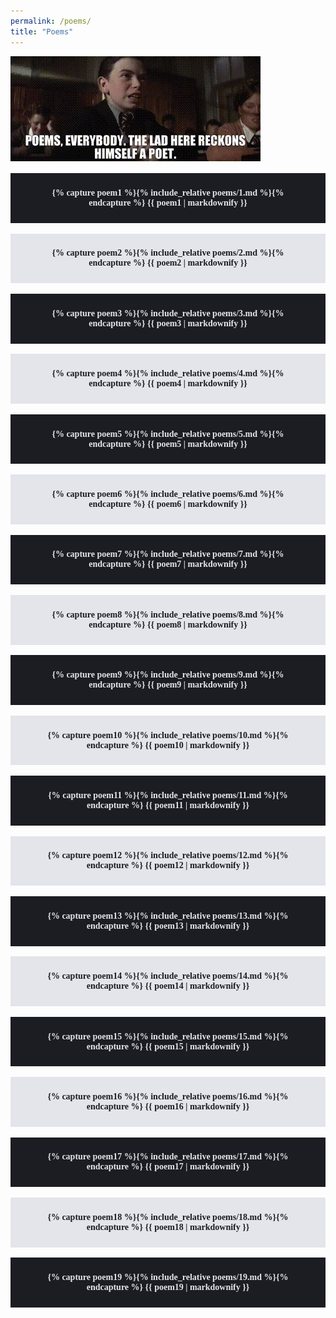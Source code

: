 ```yaml
---
permalink: /poems/
title: "Poems"
---
```


<style>
@import url('https://fonts.googleapis.com/css2?family=Cormorant+Garamond:wght@400;500;600;700&display=swap');

.poems {
    padding: 0.7em 1.7em;
    margin: 1.2em auto;
    font-family: 'Cormorant Garamond', serif;
    font-weight: 600;
}

.poems p {
    margin: 1em;
    text-align: center;
}
.poems:nth-child(odd) {
    background-color: rgb(228, 229, 235);
    color: rgb(28, 29, 35);
}

.poems:nth-child(even) {
    background-color: rgb(28, 29, 35);
    color: rgb(228, 229, 235);
}

</style>

![](/assets/poems.gif)

<div class="poems">

{% capture poem1 %}{% include_relative poems/1.md %}{% endcapture %}
{{ poem1 | markdownify }}

</div>

<div class="poems">

{% capture poem2 %}{% include_relative poems/2.md %}{% endcapture %}
{{ poem2 | markdownify }}

</div>

<div class="poems">

{% capture poem3 %}{% include_relative poems/3.md %}{% endcapture %}
{{ poem3 | markdownify }}

</div>

<div class="poems">

{% capture poem4 %}{% include_relative poems/4.md %}{% endcapture %}
{{ poem4 | markdownify }}

</div>

<div class="poems">

{% capture poem5 %}{% include_relative poems/5.md %}{% endcapture %}
{{ poem5 | markdownify }}

</div>

<div class="poems">

{% capture poem6 %}{% include_relative poems/6.md %}{% endcapture %}
{{ poem6 | markdownify }}

</div>

<div class="poems">

{% capture poem7 %}{% include_relative poems/7.md %}{% endcapture %}
{{ poem7 | markdownify }}

</div>

<div class="poems">

{% capture poem8 %}{% include_relative poems/8.md %}{% endcapture %}
{{ poem8 | markdownify }}

</div>

<div class="poems">

{% capture poem9 %}{% include_relative poems/9.md %}{% endcapture %}
{{ poem9 | markdownify }}

</div>

<div class="poems">

{% capture poem10 %}{% include_relative poems/10.md %}{% endcapture %}
{{ poem10 | markdownify }}

</div>

<div class="poems">

{% capture poem11 %}{% include_relative poems/11.md %}{% endcapture %}
{{ poem11 | markdownify }}

</div>

<div class="poems">

{% capture poem12 %}{% include_relative poems/12.md %}{% endcapture %}
{{ poem12 | markdownify }}

</div>

<div class="poems">

{% capture poem13 %}{% include_relative poems/13.md %}{% endcapture %}
{{ poem13 | markdownify }}

</div>

<div class="poems">

{% capture poem14 %}{% include_relative poems/14.md %}{% endcapture %}
{{ poem14 | markdownify }}

</div>

<div class="poems">

{% capture poem15 %}{% include_relative poems/15.md %}{% endcapture %}
{{ poem15 | markdownify }}

</div>

<div class="poems">

{% capture poem16 %}{% include_relative poems/16.md %}{% endcapture %}
{{ poem16 | markdownify }}

</div>

<div class="poems">

{% capture poem17 %}{% include_relative poems/17.md %}{% endcapture %}
{{ poem17 | markdownify }}

</div>

<div class="poems">

{% capture poem18 %}{% include_relative poems/18.md %}{% endcapture %}
{{ poem18 | markdownify }}

</div>

<div class="poems">

{% capture poem19 %}{% include_relative poems/19.md %}{% endcapture %}
{{ poem19 | markdownify }}

</div>